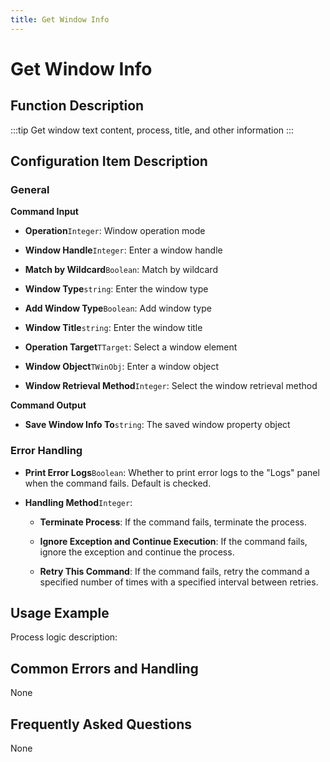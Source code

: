 ```yaml
---
title: Get Window Info
---
```


# Get Window Info

## Function Description

:::tip 
Get window text content, process, title, and other information
:::

## Configuration Item Description

### General

**Command Input**

- **Operation**`Integer`: Window operation mode

- **Window Handle**`Integer`: Enter a window handle

- **Match by Wildcard**`Boolean`: Match by wildcard

- **Window Type**`string`: Enter the window type

- **Add Window Type**`Boolean`: Add window type

- **Window Title**`string`: Enter the window title

- **Operation Target**`TTarget`: Select a window element

- **Window Object**`TWinObj`: Enter a window object

- **Window Retrieval Method**`Integer`: Select the window retrieval method


**Command Output**

- **Save Window Info To**`string`: The saved window property object


### Error Handling

- **Print Error Logs**`Boolean`: Whether to print error logs to the "Logs" panel when the command fails. Default is checked. 

- **Handling Method**`Integer`:

    - **Terminate Process**: If the command fails, terminate the process.

    - **Ignore Exception and Continue Execution**: If the command fails, ignore the exception and continue the process.

    - **Retry This Command**: If the command fails, retry the command a specified number of times with a specified interval between retries.

## Usage Example

Process logic description:

## Common Errors and Handling

None

## Frequently Asked Questions

None

